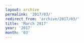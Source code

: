 ```yaml
---
layout: archive
permalink: '2017/03/'
redirect_from: 'archive/2017/03/'
title: 'March 2017'
year: '2017'
month: '03'
---
```


